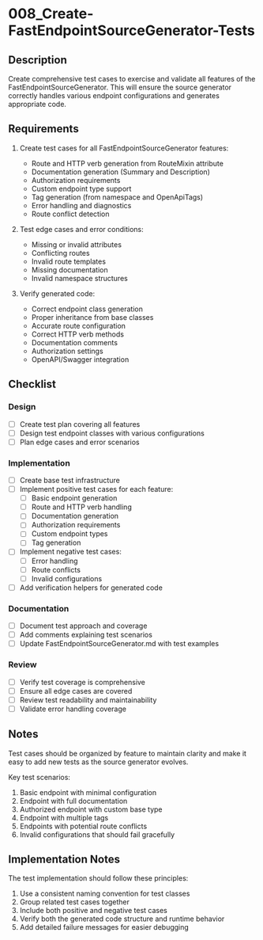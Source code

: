 # 008_Create-FastEndpointSourceGenerator-Tests

## Description

Create comprehensive test cases to exercise and validate all features of the FastEndpointSourceGenerator. This will ensure the source generator correctly handles various endpoint configurations and generates appropriate code.

## Requirements

1. Create test cases for all FastEndpointSourceGenerator features:
   - Route and HTTP verb generation from RouteMixin attribute
   - Documentation generation (Summary and Description)
   - Authorization requirements
   - Custom endpoint type support
   - Tag generation (from namespace and OpenApiTags)
   - Error handling and diagnostics
   - Route conflict detection

2. Test edge cases and error conditions:
   - Missing or invalid attributes
   - Conflicting routes
   - Invalid route templates
   - Missing documentation
   - Invalid namespace structures

3. Verify generated code:
   - Correct endpoint class generation
   - Proper inheritance from base classes
   - Accurate route configuration
   - Correct HTTP verb methods
   - Documentation comments
   - Authorization settings
   - OpenAPI/Swagger integration

## Checklist

### Design
- [ ] Create test plan covering all features
- [ ] Design test endpoint classes with various configurations
- [ ] Plan edge cases and error scenarios

### Implementation
- [ ] Create base test infrastructure
- [ ] Implement positive test cases for each feature:
  - [ ] Basic endpoint generation
  - [ ] Route and HTTP verb handling
  - [ ] Documentation generation
  - [ ] Authorization requirements
  - [ ] Custom endpoint types
  - [ ] Tag generation
- [ ] Implement negative test cases:
  - [ ] Error handling
  - [ ] Route conflicts
  - [ ] Invalid configurations
- [ ] Add verification helpers for generated code

### Documentation
- [ ] Document test approach and coverage
- [ ] Add comments explaining test scenarios
- [ ] Update FastEndpointSourceGenerator.md with test examples

### Review
- [ ] Verify test coverage is comprehensive
- [ ] Ensure all edge cases are covered
- [ ] Review test readability and maintainability
- [ ] Validate error handling coverage

## Notes

Test cases should be organized by feature to maintain clarity and make it easy to add new tests as the source generator evolves.

Key test scenarios:
1. Basic endpoint with minimal configuration
2. Endpoint with full documentation
3. Authorized endpoint with custom base type
4. Endpoint with multiple tags
5. Endpoints with potential route conflicts
6. Invalid configurations that should fail gracefully

## Implementation Notes

The test implementation should follow these principles:
1. Use a consistent naming convention for test classes
2. Group related test cases together
3. Include both positive and negative test cases
4. Verify both the generated code structure and runtime behavior
5. Add detailed failure messages for easier debugging
